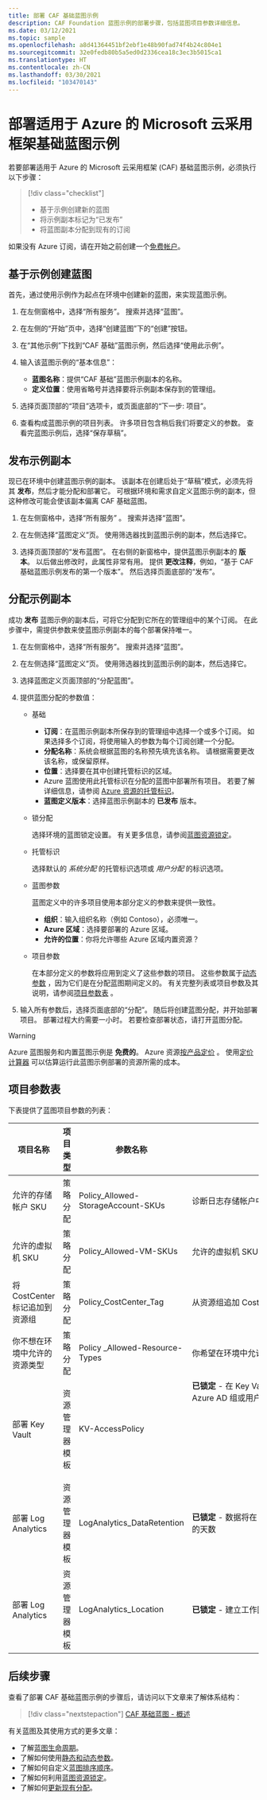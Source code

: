 ```yaml
---
title: 部署 CAF 基础蓝图示例
description: CAF Foundation 蓝图示例的部署步骤，包括蓝图项目参数详细信息。
ms.date: 03/12/2021
ms.topic: sample
ms.openlocfilehash: a8d41364451bf2ebf1e48b90fad74f4b24c804e1
ms.sourcegitcommit: 32e0fedb80b5a5ed0d2336cea18c3ec3b5015ca1
ms.translationtype: HT
ms.contentlocale: zh-CN
ms.lasthandoff: 03/30/2021
ms.locfileid: "103470143"
---
```

# <a name="deploy-the-microsoft-cloud-adoption-framework-for-azure-foundation-blueprint-sample"></a>部署适用于 Azure 的 Microsoft 云采用框架基础蓝图示例

若要部署适用于 Azure 的 Microsoft 云采用框架 (CAF) 基础蓝图示例，必须执行以下步骤：

> [!div class="checklist"]
> - 基于示例创建新的蓝图
> - 将示例副本标记为“已发布” 
> - 将蓝图副本分配到现有的订阅

如果没有 Azure 订阅，请在开始之前创建一个[免费帐户](https://azure.microsoft.com/free)。

## <a name="create-blueprint-from-sample"></a>基于示例创建蓝图

首先，通过使用示例作为起点在环境中创建新的蓝图，来实现蓝图示例。

1. 在左侧窗格中，选择“所有服务”。 搜索并选择“蓝图”。

1. 在左侧的“开始”页中，选择“创建蓝图”下的“创建”按钮。   

1. 在“其他示例”下找到“CAF 基础”蓝图示例，然后选择“使用此示例”。   

1. 输入该蓝图示例的“基本信息”： 

   - **蓝图名称**：提供“CAF 基础”蓝图示例副本的名称。
   - **定义位置**：使用省略号并选择要将示例副本保存到的管理组。

1. 选择页面顶部的“项目”选项卡，或页面底部的“下一步:   项目”。

1. 查看构成蓝图示例的项目列表。 许多项目包含稍后我们将要定义的参数。 查看完蓝图示例后，选择“保存草稿”。 

## <a name="publish-the-sample-copy"></a>发布示例副本

现已在环境中创建蓝图示例的副本。 该副本在创建后处于“草稿”模式，必须先将其 **发布**，然后才能分配和部署它。  可根据环境和需求自定义蓝图示例的副本，但这种修改可能会使该副本偏离 CAF 基础蓝图。

1. 在左侧窗格中，选择“所有服务”  。 搜索并选择“蓝图”。

1. 在左侧选择“蓝图定义”页。 使用筛选器找到蓝图示例的副本，然后选择它。

1. 选择页面顶部的“发布蓝图”。 在右侧的新窗格中，提供蓝图示例副本的 **版本**。 以后做出修改时，此属性非常有用。 提供 **更改注释**，例如，“基于 CAF 基础蓝图示例发布的第一个版本”。 然后选择页面底部的“发布”。 

## <a name="assign-the-sample-copy"></a>分配示例副本

成功 **发布** 蓝图示例的副本后，可将它分配到它所在的管理组中的某个订阅。 在此步骤中，需提供参数来使蓝图示例副本的每个部署保持唯一。

1. 在左侧窗格中，选择“所有服务”。 搜索并选择“蓝图”。

1. 在左侧选择“蓝图定义”页。 使用筛选器找到蓝图示例的副本，然后选择它。

1. 选择蓝图定义页面顶部的“分配蓝图”。

1. 提供蓝图分配的参数值：

   - 基础
       - **订阅**：在蓝图示例副本所保存到的管理组中选择一个或多个订阅。 如果选择多个订阅，将使用输入的参数为每个订阅创建一个分配。
     - **分配名称**：系统会根据蓝图的名称预先填充该名称。
       请根据需要更改该名称，或保留原样。
     - **位置**：选择要在其中创建托管标识的区域。
     - Azure 蓝图使用此托管标识在分配的蓝图中部署所有项目。
       若要了解详细信息，请参阅 [Azure 资源的托管标识](../../../../active-directory/managed-identities-azure-resources/overview.md)。
     - **蓝图定义版本**：选择蓝图示例副本的 **已发布** 版本。

   - 锁分配

     选择环境的蓝图锁定设置。 有关更多信息，请参阅[蓝图资源锁定](../../concepts/resource-locking.md)。

   - 托管标识

     选择默认的 _系统分配_ 的托管标识选项或 _用户分配_ 的标识选项。

   - 蓝图参数

     蓝图定义中的许多项目使用本部分定义的参数来提供一致性。

     - **组织**：输入组织名称（例如 Contoso），必须唯一。
     - **Azure 区域**：选择要部署的 Azure 区域。
     - **允许的位置**：你将允许哪些 Azure 区域内置资源？
     
   - 项目参数

     在本部分定义的参数将应用到定义了这些参数的项目。 这些参数属于[动态参数](../../concepts/parameters.md#dynamic-parameters) ，因为它们是在分配蓝图期间定义的。 有关完整列表或项目参数及其说明，请参阅[项目参数表](#artifact-parameters-table) 。

1. 输入所有参数后，选择页面底部的“分配”。  随后将创建蓝图分配，并开始部署项目。 部署过程大约需要一小时。 若要检查部署状态，请打开蓝图分配。

> [!WARNING]
> Azure 蓝图服务和内置蓝图示例是 **免费的**。 Azure 资源[按产品定价](https://azure.microsoft.com/pricing/) 。 使用[定价计算器](https://azure.microsoft.com/pricing/calculator/) 可以估算运行此蓝图示例部署的资源所需的成本。

## <a name="artifact-parameters-table"></a>项目参数表

下表提供了蓝图项目参数的列表：

|项目名称|项目类型|参数名称|说明|
|-|-|-|-|
|允许的存储帐户 SKU|策略分配|Policy_Allowed-StorageAccount-SKUs|诊断日志存储帐户中使用的 SKU|
|允许的虚拟机 SKU|策略分配|Policy_Allowed-VM-SKUs|允许的虚拟机 SKU|
|将 CostCenter 标记追加到资源组|策略分配|Policy_CostCenter_Tag|从资源组追加 CostCenter 标记及其值|
|你不想在环境中允许的资源类型|策略分配|Policy _Allowed-Resource-Types|你希望在环境中允许哪些 Azure 资源|
|部署 Key Vault|资源管理器模板|KV-AccessPolicy|**已锁定** - 在 Key Vault 中向其授予权限的 Azure AD 组或用户 <Object ID>|
|部署 Log Analytics|资源管理器模板|LogAnalytics_DataRetention|**已锁定** - 数据将在 Log Analytics 中保留的天数|
|部署 Log Analytics|资源管理器模板|LogAnalytics_Location|**已锁定** - 建立工作区时使用的区域|

## <a name="next-steps"></a>后续步骤

查看了部署 CAF 基础蓝图示例的步骤后，请访问以下文章来了解体系结构：

> [!div class="nextstepaction"]
> [CAF 基础蓝图 - 概述](./index.md)

有关蓝图及其使用方式的更多文章：

- 了解[蓝图生命周期](../../concepts/lifecycle.md)。
- 了解如何使用[静态和动态参数](../../concepts/parameters.md)。
- 了解如何自定义[蓝图排序顺序](../../concepts/sequencing-order.md)。
- 了解如何利用[蓝图资源锁定](../../concepts/resource-locking.md)。
- 了解如何[更新现有分配](../../how-to/update-existing-assignments.md)。
